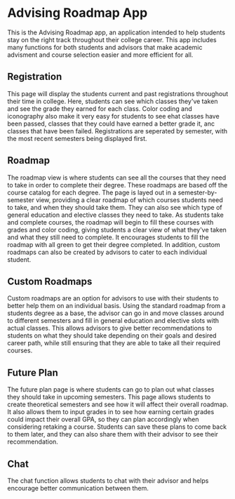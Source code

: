 # Advising Roadmap App
This is the Advising Roadmap app, an application intended to help students stay on the right track throughout their college career. This app includes many functions for both students and advisors that make academic advisment and course selection easier and more efficient for all.
## Registration
This page will display the students current and past registrations throughout their time in college. Here, students can see which classes they've taken and see the grade they earned for each class. Color coding and iconography also make it very easy for students to see ehat classes have been passed, classes that they could have earned a better grade it, anc classes that have been failed. Registrations are seperated by semester, with the most recent semesters being displayed first.
## Roadmap
The roadmap view is where students can see all the courses that they need to take in order to complete their degree. These roadmaps are based off the course catalog for each degree. The page is layed out in a semester-by-semester view, providing a clear roadmap of which courses students need to take, and when they should take them. They can also see which type of general education and elective classes they need to take. As students take and complete courses, the roadmap will begin to fill these courses with grades and color coding, giving students a clear view of what they've taken and what they still need to complete. It encourages students to fill the roadmap with all green to get their degree completed. In addition, custom roadmaps can also be created by advisors to cater to each individual student.
## Custom Roadmaps
Custom roadmaps are an option for advisors to use with their students to better help them on an individual basis. Using the standard roadmap from a students degree as a base, the advisor can go in and move classes around to different semesters and fill in general education and elective slots with actual classes. This allows advisors to give better recommendations to students on what they should take depending on their goals and desired career path, while still ensuring that they are able to take all their required courses.
## Future Plan
The future plan page is where students can go to plan out what classes they should take in upcoming semesters. This page allows students to create theoretical semesters and see how it will affect their overall roadmap. It also allows them to input grades in to see how earning certain grades could impact their overall GPA, so they can plan accordingly when considering retaking a course. Students can save these plans to come back to them later, and they can also share them with their advisor to see their recommendation.
## Chat
The chat function allows students to chat with their advisor and helps encourage better communication between them. 